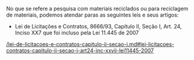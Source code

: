No que se refere a pesquisa com materiais reciclados ou para reciclagem de materiais, podemos atendar paras as seguintes leis e seus artigos:

* Lei de Licitações e Contratos, 8666/93, Capítulo II, Seção I, Art. 24, Inciso XX7 que foi incluso pela Lei 11.445 de 2007



[/lei-de-licitacoes-e-contratos-capitulo-ii-secao-i.md\#lei-licitacoes-contratos-capitulo-ii-secao-i-art24-inc-xxvii-lei11445-2007](/lei-de-licitacoes-e-contratos-capitulo-ii-secao-i.md#lei-licitacoes-contratos-capitulo-ii-secao-i-art24-inc-xxvii-lei11445-2007)

